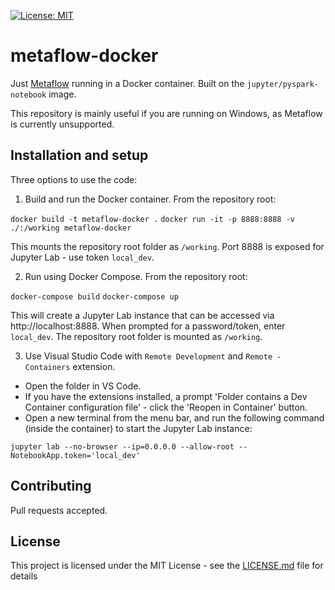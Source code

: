 [![License: MIT](https://img.shields.io/badge/License-MIT-yellow.svg)](https://opensource.org/licenses/MIT)

# metaflow-docker
Just [Metaflow](https://github.com/Netflix/metaflow) running in a Docker container. Built on the `jupyter/pyspark-notebook` image.

This repository is mainly useful if you are running on Windows, as Metaflow is currently unsupported. 

## Installation and setup

Three options to use the code:

1) Build and run the Docker container. From the repository root:

`docker build -t metaflow-docker .`
`docker run -it -p 8888:8888 -v ./:/working metaflow-docker`

This mounts the repository root folder as `/working`. Port 8888 is exposed for Jupyter Lab - use token `local_dev`.

2) Run using Docker Compose. From the repository root:

`docker-compose build`
`docker-compose up`

This will create a Jupyter Lab instance that can be accessed via http://localhost:8888. When prompted for a password/token, enter `local_dev`. The repository root folder is mounted as `/working`.

3) Use Visual Studio Code with `Remote Development` and `Remote - Containers` extension.

 - Open the folder in VS Code.
 - If you have the extensions installed, a prompt 'Folder contains a Dev Container configuration file' - click the 'Reopen in Container' button.
 - Open a new terminal from the menu bar, and run the following command (inside the container) to start the Jupyter Lab instance:

`jupyter lab --no-browser --ip=0.0.0.0 --allow-root --NotebookApp.token='local_dev'`

## Contributing

Pull requests accepted.

## License

This project is licensed under the MIT License - see the [LICENSE.md](LICENSE.md) file for details

